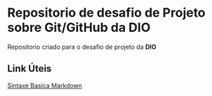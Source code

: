 # Repositorio de desafio de Projeto sobre Git/GitHub da DIO
Repositorio criado para o desafio de projeto da __DIO__

## Link Úteis

[Sintaxe Basica Markdown](https://www.markdownguide.org/basic-syntax/)
